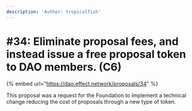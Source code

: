 ```yaml
---
description: 'Author: tropicalfish'
---
```


# \#34: Eliminate proposal fees, and instead issue a free proposal token to DAO members. \(C6\)

{% embed url="https://dao.effect.network/proposals/34" %}

This proposal was a request for the Foundation to implement a technical change reducing the cost of proposals through a new type of token. 

